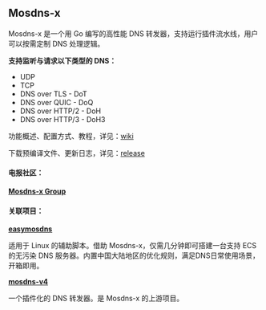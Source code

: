 ## Mosdns-x

Mosdns-x 是一个用 Go 编写的高性能 DNS 转发器，支持运行插件流水线，用户可以按需定制 DNS 处理逻辑。

**支持监听与请求以下类型的 DNS：**

* UDP
* TCP
* DNS over TLS - DoT
* DNS over QUIC - DoQ
* DNS over HTTP/2 - DoH
* DNS over HTTP/3 - DoH3

功能概述、配置方式、教程，详见：[wiki](https://github.com/BaeKey/mosdns-x/wiki)

下载预编译文件、更新日志，详见：[release](https://github.com/BaeKey/mosdns-x/releases)

#### 电报社区：

**[Mosdns-x Group](https://t.me/mosdns)**

#### 关联项目：

**[easymosdns](https://github.com/pmkol/easymosdns)**

适用于 Linux 的辅助脚本。借助 Mosdns-x，仅需几分钟即可搭建一台支持 ECS 的无污染 DNS 服务器。内置中国大陆地区的优化规则，满足DNS日常使用场景，开箱即用。

**[mosdns-v4](https://github.com/IrineSistiana/mosdns/tree/v4)**

一个插件化的 DNS 转发器。是 Mosdns-x 的上游项目。
